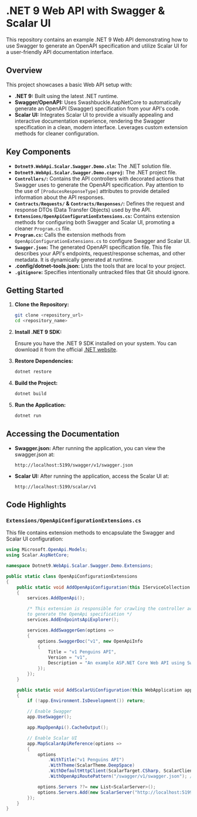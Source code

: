 # .NET 9 Web API with Swagger & Scalar UI

This repository contains an example .NET 9 Web API demonstrating how to use Swagger to generate an OpenAPI specification and utilize Scalar UI for a user-friendly API documentation interface.

## Overview

This project showcases a basic Web API setup with:

*   **.NET 9:** Built using the latest .NET runtime.
*   **Swagger/OpenAPI:** Uses Swashbuckle.AspNetCore to automatically generate an OpenAPI (Swagger) specification from your API's code.
*   **Scalar UI:** Integrates Scalar UI to provide a visually appealing and interactive documentation experience, rendering the Swagger specification in a clean, modern interface.  Leverages custom extension methods for cleaner configuration.

## Key Components

*   **`Dotnet9.WebApi.Scalar.Swagger.Demo.sln`:** The .NET solution file.
*   **`Dotnet9.WebApi.Scalar.Swagger.Demo.csproj`:** The .NET project file.
*   **`Controllers/`:** Contains the API controllers with decorated actions that Swagger uses to generate the OpenAPI specification.  Pay attention to the use of `[ProducesResponseType]` attributes to provide detailed information about the API responses.
*   **`Contracts/Requests/` & `Contracts/Responses/`:** Defines the request and response DTOs (Data Transfer Objects) used by the API.
*   **`Extensions/OpenApiConfigurationExtensions.cs`:** Contains extension methods for configuring both Swagger and Scalar UI, promoting a cleaner `Program.cs` file.
*   **`Program.cs`:**  Calls the extension methods from `OpenApiConfigurationExtensions.cs` to configure Swagger and Scalar UI.
*   **`Swagger.json`:** The generated OpenAPI specification file.  This file describes your API's endpoints, request/response schemas, and other metadata. It is dynamically generated at runtime.
*   **.config/dotnet-tools.json:** Lists the tools that are local to your project.
*   **`.gitignore`:** Specifies intentionally untracked files that Git should ignore.

## Getting Started

1.  **Clone the Repository:**

    ```bash
    git clone <repository_url>
    cd <repository_name>
    ```

2.  **Install .NET 9 SDK:**

    Ensure you have the .NET 9 SDK installed on your system. You can download it from the official [.NET website](https://dotnet.microsoft.com/en-us/download).

3.  **Restore Dependencies:**

    ```bash
    dotnet restore
    ```

4.  **Build the Project:**

    ```bash
    dotnet build
    ```

5.  **Run the Application:**

    ```bash
    dotnet run
    ```

## Accessing the Documentation

*   **Swagger.json:** After running the application, you can view the swagger.json at:

    ```
    http://localhost:5199/swagger/v1/swagger.json
    ```

*   **Scalar UI:** After running the application, access the Scalar UI at:

    ```
    http://localhost:5199/scalar/v1
    ```

## Code Highlights

### `Extensions/OpenApiConfigurationExtensions.cs`

This file contains extension methods to encapsulate the Swagger and Scalar UI configuration:

```csharp
using Microsoft.OpenApi.Models;
using Scalar.AspNetCore;

namespace Dotnet9.WebApi.Scalar.Swagger.Demo.Extensions;

public static class OpenApiConfigurationExtensions
{
    public static void AddOpenApiConfiguration(this IServiceCollection services)
    {
        services.AddOpenApi();

        /* This extension is responsible for crawling the controller action annotations
        to generate the OpenApi specification */
        services.AddEndpointsApiExplorer();

        services.AddSwaggerGen(options =>
        {
            options.SwaggerDoc("v1", new OpenApiInfo
            {
                Title = "v1 Penguins API",
                Version = "v1",
                Description = "An example ASP.NET Core Web API using Swagger with Scalar UI",
            });
        });
    }

    public static void AddScalarUiConfiguration(this WebApplication app)
    {
        if (!app.Environment.IsDevelopment()) return;

        // Enable Swagger
        app.UseSwagger();

        app.MapOpenApi().CacheOutput();

        // Enable Scalar UI
        app.MapScalarApiReference(options =>
        {
            options
                .WithTitle("v1 Penguins API")
                .WithTheme(ScalarTheme.DeepSpace)
                .WithDefaultHttpClient(ScalarTarget.CSharp, ScalarClient.HttpClient)
                .WithOpenApiRoutePattern("/swagger/v1/swagger.json"); // Setup Scalar UI to route to swagger.json

            options.Servers ??= new List<ScalarServer>();
            options.Servers.Add(new ScalarServer("http://localhost:5199"));
        });
    }
}
